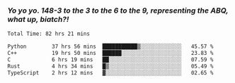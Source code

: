 ### ***Yo yo yo. 148-3 to the 3 to the 6 to the 9, representing the ABQ, what up, biatch?!***

<!--START_SECTION:waka-->

```txt
Total Time: 82 hrs 21 mins

Python        37 hrs 56 mins  ███████████▒░░░░░░░░░░░░░   45.57 %
C++           19 hrs 50 mins  ██████░░░░░░░░░░░░░░░░░░░   23.83 %
C             6 hrs 19 mins   ██░░░░░░░░░░░░░░░░░░░░░░░   07.59 %
Rust          4 hrs 34 mins   █▒░░░░░░░░░░░░░░░░░░░░░░░   05.49 %
TypeScript    2 hrs 12 mins   ▓░░░░░░░░░░░░░░░░░░░░░░░░   02.65 %
```

<!--END_SECTION:waka-->

<!--
**AJMC2002/AJMC2002** is a ✨ _special_ ✨ repository because its `README.md` (this file) appears on your GitHub profile.

Here are some ideas to get you started:

- 🔭 I’m currently working on ...
- 🌱 I’m currently learning ...
- 👯 I’m looking to collaborate on ...
- 🤔 I’m looking for help with ...
- 💬 Ask me about ...
- 📫 How to reach me: ...
- 😄 Pronouns: ...
- ⚡ Fun fact: ...
-->
